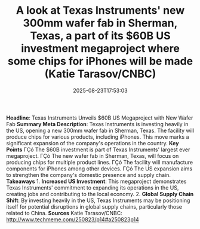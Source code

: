 ﻿---
title: "A look at Texas Instruments' new 300mm wafer fab in Sherman, Texas, a part of its $60B US investment megaproject where some chips for iPhones will be made (Katie Tarasov/CNBC)"
date: "2025-08-23T17:53:03"
category: "Markets"
summary: ""
slug: "a look at texas instruments new 300mm wafer fab in sherman t"
source_urls:
  - "http://www.techmeme.com/250823/p14#a250823p14"
seo:
  title: "A look at Texas Instruments' new 300mm wafer fab in Sherman, Texas, a part of its $60B US investment megaproject where some chips for iPhones will be made (Katie Tarasov/CNBC) | Hash n Hedge"
  description: ""
  keywords: ["news", "markets", "brief"]
---
**Headline**: Texas Instruments Unveils $60B US Megaproject with New Wafer Fab  **Summary Meta Description**: Texas Instruments is investing heavily in the US, opening a new 300mm wafer fab in Sherman, Texas. The facility will produce chips for various products, including iPhones. This move marks a significant expansion of the company's operations in the country.  **Key Points**  ΓÇó The $60B investment is part of Texas Instruments' largest ever megaproject. ΓÇó The new wafer fab in Sherman, Texas, will focus on producing chips for multiple product lines. ΓÇó The facility will manufacture components for iPhones among other devices. ΓÇó The US expansion aims to strengthen the company's domestic presence and supply chain.  **Takeaways**  1. **Increased US Investment**: This megaproject demonstrates Texas Instruments' commitment to expanding its operations in the US, creating jobs and contributing to the local economy. 2. **Global Supply Chain Shift**: By investing heavily in the US, Texas Instruments may be positioning itself for potential disruptions in global supply chains, particularly those related to China.  **Sources**  Katie Tarasov/CNBC: http://www.techmeme.com/250823/p14#a250823p14 
